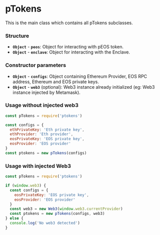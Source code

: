 # pTokens

This is the main class which contains all pTokens subclasses.

### Structure
- __`Object`__ - __`peos`__: Object for interacting with pEOS token. 
- __`Object`__ - __`enclave`__: Object for interacting with the Enclave.

### Constructor parameters
- __`Object`__ - __`configs`__: Object containing Ethereum Provider, EOS RPC address, Ethereum and EOS private keys. 
- __`Object`__ - __`web3`__ (optional): Web3 instance already initialized (eg: Web3 instance injected by Metamask). 

### Usage without injected web3

```js
const pTokens = require('ptokens')

const configs = {
  ethPrivateKey: 'Eth private key',
  ethProvider: 'Eth provider',
  eosPrivateKey: 'EOS private key',
  eosProvider: 'EOS provider'
}
const ptokens = new pTokens(configs)
```

### Usage with injected Web3

```js
const pTokens = require('ptokens')

if (window.web3) {
  const configs = {
    eosPrivateKey: 'EOS private key',
    eosProvider: 'EOS provider'
  }
  const web3 = new Web3(window.web3.currentProvider)
  const ptokens = new pTokens(configs, web3)
} else {
  console.log('No web3 detected')
}
```